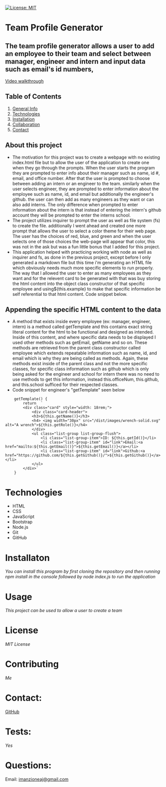 
[![License: MIT](https://img.shields.io/badge/License-MIT-yellow.svg)](https://opensource.org/licenses/MIT)
# Team Profile Generator

## The team profile generator allows a user to add an employee to their team and select between manager, engineer and intern and input data such as email's id numbers, 

[Video walkthrough]([https://www.example.com](https://www.youtube.com/watch?v=P6LUVCYvg_4))


## Table of Contents
1. [General Info](#general)
2. [Technologies](#technologies)
3. [Installation](#installation)
4. [Collaboration](#contributing)
5. [Contact](#contact) 

## About this project

- The motivation for this project was to create a webpage with no existing index.html file but to allow the user of the application to create one when they go through the prompts. When the user starts the program they are prompted to enter info about their manager such as name, id #, email, and office number. After that the user is prompted to choose between adding an intern or an engineer to the team. similarly when the user selects engineer, they are prompted to enter information about the employee such as name, id, and email but additionally the engineer's github. the user can then add as many engineers as they want or can also add interns. The only difference when prompted to enter information about the intern is that instead of entering the intern's github account they will be prompted to enter the interns school.
- The project utilizes inquirer to prompt the user as well as file system (fs) to create the file. additionally I went ahead and created one more prompt that allows the user to select a color theme for their web page. The user has the choices of red, blue, and green and when the user selects one of those choices the web-page will appear that color, this was not in the ask but was a fun little bonus that I added for this project.
- This application helped with practicing working with node as well as inquirer and fs, as done in the previous project, except before I only generated a markdown file but this time i'm generating an HTML file which obviously needs much more specific elements to run properly. The way that I allowed the user to enter as many employees as they want and for the relevent card to be generated with that was buy storing the html content into the object class constructor of that specific employee and using${this.example} to make that specific information be self referential to that html content. Code snippet below.


## Appending the specific HTML content to the data 

- A method that exists inside every employee (ex: manager, engineer, intern) is a method called getTemplate and this contains exact string literal content for the html to be functional and designed as intended. Inside of this content, and where specific data needs to be displayed I used other methods such as getEmail, getName and so on. These methods are retrieved from the parent class constructor called employee which extends repeatable information such as name, id, and email which is why they are being called as methods. Again, these methods exist inside of the parent class and not the more specific classes, for specific class information such as github which is only being asked for the engineer and school for intern there was no need to use methods to get this information, instead this.officeNum, this.github, and this.school sufficed for their respected classes.
- Code snippet for engineer's "getTemplate" seen below

```
    getTemplate() {
        return  `  
        <div class="card" style="width: 18rem;">
            <div class="card-header">
            <h3>${this.getName()}</h3>
            <h4> <img width="30px" src="/dist/images/wrench-solid.svg" alt="A wrench">${this.getRole()}</h4>
            </div>
            <ul class="list-group list-group-flush">
                <li class="list-group-item">ID: ${this.getId()}</li>
                <li class="list-group-item" id="link">Email:<a href="mailto:${this.getEmail()}">${this.getEmail()}</a></li>
                <li class="list-group-item" id="link">Github:<a href="https://github.com/${this.getGithub()}/">${this.getGithub()}</a></li>
            </ul>
        </div>`
    }
```

# Technologies
- HTML
- CSS
- JavaScript
- Bootstrap
- Node.js
- Git
- GitHub

# Installaton
*You can install this program by first cloning the repository and then running npm install in the console followed by node index.js to run the application*

# Usage
*This project can be used to allow a user to create a team*

# License
*MIT License*

# Contributing
*Me*

# Contact: 
[GitHub](https://github.com/Ajmanzione)

# Tests:
*Yes*

# Questions:
Email: imanzioneaj@gmail.com

